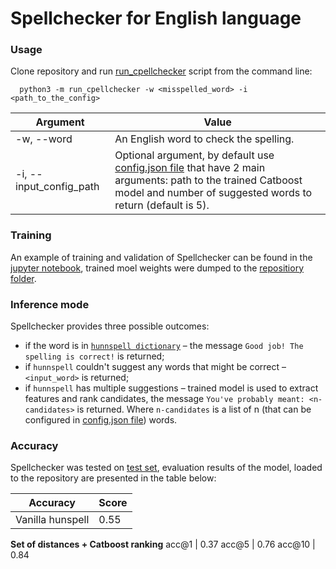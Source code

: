 # Spellchecker for English language

### Usage
Clone repository and run [run_cpellchecker](run_cpellchecker.py) script from the command line:


      python3 -m run_cpellchecker -w <misspelled_word> -i <path_to_the_config>
      

**Argument** | Value |
---|---|
-w, --word | An English word to check the spelling.
-i, --input_config_path | Optional argument, by default use [config.json file](config.json) that have 2 main arguments: path to the trained Catboost model and number of suggested words to return (default is 5). 


### Training 

An example of training and validation of Spellchecker can be found in the [jupyter notebook](notebook.ipynb), trained moel weights were dumped to the [repositiory folder](trained_model). 
 

### Inference mode

Spellchecker provides three possible outcomes:

- if the word is in [`hunnspell dictionary`](https://spylls.readthedocs.io/en/latest/hunspell/dictionary.html) – the message `Good job! The spelling is correct!` is returned;
- if `hunnspell` couldn't suggest any words that might be correct – `<input_word>` is returned;
- if `hunnspell` has multiple suggestions – trained model is used to extract features and rank candidates, the message `You've probably meant: <n-candidates>` is returned. Where `n-candidates` is a list of n (that can be configured in [config.json file](config.json)) words.

### Accuracy

Spellchecker was tested on [test set](http://aspell.net/test/cur/), evaluation results of the model, loaded to the repository are presented in the table below:

**Accuracy** | Score |
---|---|
Vanilla hunspell | 0.55
**Set of distances + Catboost ranking**
acc@1 | 0.37
acc@5 | 0.76
acc@10 | 0.84
